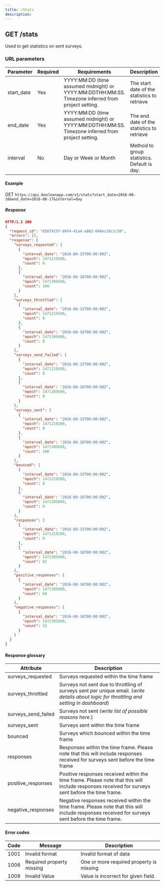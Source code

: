 ```yaml
---
title: /Stats
description: 
---
```


## GET /stats

Used to get statistics on sent surveys.

### URL parameters

|Parameter|Required|Requirements|Description|
|---------|--------|------------|-----------|
|start_date|Yes|YYYY:MM:DD (time assumed midnight) or YYYY:MM:DDTHH:MM:SS. Timezone inferred from project setting.|The start date of the statistics to retrieve|
|end_date|Yes|YYYY:MM:DD (time assumed midnight) or YYYY:MM:DDTHH:MM:SS. Timezone inferred from project setting.|The end date of the statistics to retrieve|
|interval|No|Day or Week or Month|Method to group statistics. Default is day.|

#### Example

GET `https://api.booleanapp.com/v1/stats?start_date=2016-08-16&end_date=2016-08-17&interval=day`

##### Response

```json
HTTP/1.1 200
{
  "request_id": "85879157-09f4-41a4-a882-048ec28c1c50",
  "errors": [],
  "response": {
    "surveys_requested": [
      {
        "interval_date": "2016-08-15T00:00:00Z",
        "epoch": 1471219200,
        "count": 0
      },
      {
        "interval_date": "2016-08-16T00:00:00Z",
        "epoch": 1471305600,
        "count": 100
      }
    ],
    "surveys_throttled": [
      {
        "interval_date": "2016-08-15T00:00:00Z",
        "epoch": 1471219200,
        "count": 0
      },
      {
        "interval_date": "2016-08-16T00:00:00Z",
        "epoch": 1471305600,
        "count": 0
      }
    ],
    "surveys_send_failed": [
      {
        "interval_date": "2016-08-15T00:00:00Z",
        "epoch": 1471219200,
        "count": 0
      },
      {
        "interval_date": "2016-08-16T00:00:00Z",
        "epoch": 1471305600,
        "count": 0
      }
    ],
    "surveys_sent": [
      {
        "interval_date": "2016-08-15T00:00:00Z",
        "epoch": 1471219200,
        "count": 0
      },
      {
        "interval_date": "2016-08-16T00:00:00Z",
        "epoch": 1471305600,
        "count": 100
      }
    ],
    "bounced": [
      {
        "interval_date": "2016-08-15T00:00:00Z",
        "epoch": 1471219200,
        "count": 0
      },
      {
        "interval_date": "2016-08-16T00:00:00Z",
        "epoch": 1471305600,
        "count": 0
      }
    ],
    "responses": [
      {
        "interval_date": "2016-08-15T00:00:00Z",
        "epoch": 1471219200,
        "count": 0
      },
      {
        "interval_date": "2016-08-16T00:00:00Z",
        "epoch": 1471305600,
        "count": 92
      }
    ],
    "positive_responses": [
      {
        "interval_date": "2016-08-16T00:00:00Z",
        "epoch": 1471305600,
        "count": 60
      }
    ],
    "negative_responses": [
      {
        "interval_date": "2016-08-16T00:00:00Z",
        "epoch": 1471305600,
        "count": 32
      }
    ]
  }
}
```

#### Response glossary

|Attribute|Description|
|---------|-----------|
|surveys_requested|Surveys requested within the time frame|
|surveys_throttled|Surveys not sent due to throttling of surveys sent per unique email. (<i>write details about logic for throttling and setting in dashboard</i>)|
|surveys_send_failed|Surveys not sent (<i>write list of possible reasons here.</i>)|
|surveys_sent|Surveys sent within the time frame|
|bounced|Surveys which bounced within the time frame|
|responses|Responses within the time frame. Please note that this will include responses received for surveys sent before the time frame|
|positive_responses|Positive responses received within the time frame. Please note that this will include responses received for surveys sent before the time frame.|
|negative_responses|Negative responses received within the time frame. Please note that this will include responses received for surveys sent before the time frame.|


#### Error codes

|Code|Message|Description|
|----|-------|-----------|
|1001|Invalid format|Invalid format of data|
|1006|Required property missing|One or more required property is missing|
|1009|Invalid Value|Value is incorrect for given field.|

